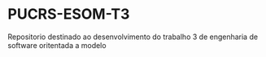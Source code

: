# PUCRS-ESOM-T3
Repositorio destinado ao desenvolvimento do trabalho 3 de engenharia de software oritentada a modelo
